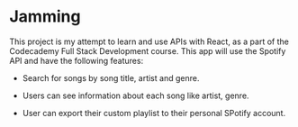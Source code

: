 # Jamming

This project is my attempt to learn and use APIs with React, as a part of the Codecademy Full Stack Development course. This app will use the Spotify API and have the following features:

- Search for songs by song title, artist and genre.

- Users can see information about each song like artist, genre.

- User can export their custom playlist to their personal SPotify account.